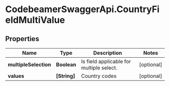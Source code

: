 # CodebeamerSwaggerApi.CountryFieldMultiValue

## Properties
Name | Type | Description | Notes
------------ | ------------- | ------------- | -------------
**multipleSelection** | **Boolean** | Is field applicable for multiple select. | [optional] 
**values** | **[String]** | Country codes | [optional] 
